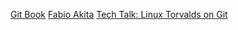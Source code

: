 [Git Book](https://git-scm.com/book/en/v2/Getting-Started-About-Version-Control)
[Fabio Akita](https://www.youtube.com/watch?v=6Czd1Yetaac)
[Tech Talk: Linux Torvalds on Git](https://www.youtube.com/watch?v=4XpnKHJAok8)
